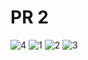 # PR 2
![4](https://user-images.githubusercontent.com/118417960/215016061-a81f9675-a0ef-48ba-9177-a33fb193a757.PNG)
![1](https://user-images.githubusercontent.com/118417960/215016063-0c389c39-d366-4e6c-b779-31293fdad3ed.PNG)
![2](https://user-images.githubusercontent.com/118417960/215016064-4f2effb7-f55c-4332-8b03-71c5baf7734d.PNG)
![3](https://user-images.githubusercontent.com/118417960/215016066-3b374c4d-5120-45cc-9c1c-501fb44ceb0c.PNG)
